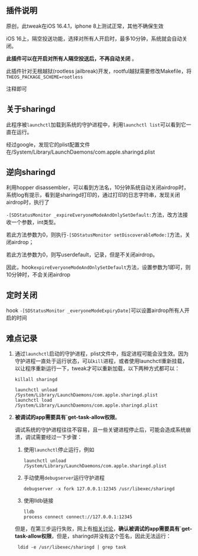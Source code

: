 ## 插件说明

原创，此tweak在iOS 16.4.1，iphone 8上测试正常，其他不确保生效

iOS 16上，隔空投送功能，选择对所有人开启时，最多10分钟，系统就会自动关闭。

**此插件可以在开启对所有人隔空投送后，不再自动关闭** 。

此插件针对无根越狱(rootless jailbreak)开发，rootful越狱需要修改Makefile，将`THEOS_PACKAGE_SCHEME=rootless`

注释即可

## 关于sharingd

此程序被`launchctl`加载到系统的守护进程中，利用`launchctl list`可以看到它一直在运行。

经过google，发现它的plist配置文件在/System/Library/LaunchDaemons/com.apple.sharingd.plist

## 逆向sharingd

利用hopper disassembler，可以看到方法名，10分钟系统自动关闭airdrop时，系统log有提示，看到是sharingd打印的，通过打印的日志字符串，发现关闭airdrop时，执行了

`-[SDStatusMonitor _expireEveryoneModeAndOnlySetDefault:`方法，改方法接收一个参数，int类型。

若此方法参数为0，则执行`-[SDStatusMonitor setDiscoverableMode:]`方法，关闭airdrop；

若此方法参数为0，则写userdefault，记录，但是不关闭airdrop。

因此，hook`expireEveryoneModeAndOnlySetDefault`方法，设置参数为1即可，则10分钟时，不会关闭airdrop

## 定时关闭

hook `-[SDStatusMonitor _everyoneModeExpiryDate]`可以设置airdrop所有人开启的时间

## 难点记录

1. 通过`launchctl`启动的守护进程，plist文件中，指定进程可能会没生效。因为守护进程一直处于运行状态，可以`kill`进程，或者使用launchctl重新挂载，以让程序重新运行一下，tweak才可以重新加载，以下两种方式都可以：

   ```shell
   killall sharingd
   ```

   ```shell
   launchctl unload /System/Library/LaunchDaemons/com.apple.sharingd.plist
   launchctl load /System/Library/LaunchDaemons/com.apple.sharingd.plist
   ```

2. **被调试的app需要具有`get-task-allow权限**。

   调试系统的守护进程往往不容易，且一些关键进程停止后，可能会造成系统崩溃，调试需要经过一下步骤：

   1. 使用`launchctl`停止运行，例如

      ```
      launchctl unload /System/Library/LaunchDaemons/com.apple.sharingd.plist
      ```

   2. 手动使用`debugserver`运行守护进程

      ```shell
      debugserver -x fork 127.0.0.1:12345 /usr/libexec/sharingd
      ```

   3. 使用lldb链接

      ```shell
      lldb
      process connect connect://127.0.0.1:12345
      ```

   但是，在第三步运行失败，网上有[相关讨论](https://github.com/pwn20wndstuff/Undecimus/issues/900)，**确认被调试的app需要具有`get-task-allow权限**，但是，sharingd并没有这个签名，因此无法运行：

   ```shell
    ldid -e /usr/libexec/sharingd | grep task
   ```

   
